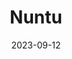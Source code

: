 ---
title: Nuntu
description: Nuntu is a feature-rich and versatile Jekyll theme
image: '/assets/img/projects/nuntu-preview.jpg'
price: 79
home: https://jekyllthemes.io/theme/nuntu-portfolio-jekyll-theme
demo: https://nuntu.netlify.app/
date: 2023-09-12
---